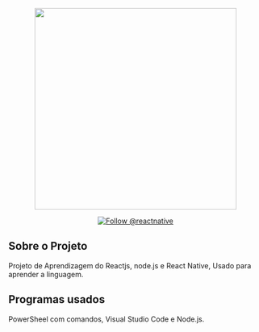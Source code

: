 <p align="center"><a href="https://mauriciosouza.com.br" target="_blank"><img src="https://mauriciosouza.com.br/assets/img/logo.png" width="400"></a></p>

<p align="center">
  <a href="https://twitter.com/intent/follow?screen_name=mauricinsouza">
    <img src="https://img.shields.io/twitter/follow/mauricinsouza.svg?label=Follow%20@mauricinsouza" alt="Follow @reactnative" />
  </a>
</p>

## Sobre o Projeto

Projeto de Aprendizagem do Reactjs, node.js e React Native, Usado para aprender a linguagem.


## Programas usados

PowerSheel com comandos, Visual Studio Code e Node.js.

